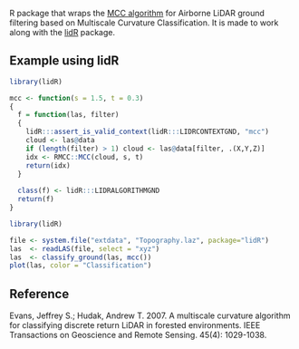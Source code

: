 R package that wraps the [MCC algorithm](https://sourceforge.net/projects/mcclidar/) for Airborne LiDAR ground filtering based on Multiscale Curvature Classification. It is made to work along with the [lidR](https://github.com/Jean-Romain/lidR) package.

## Example using lidR

```r
library(lidR)

mcc <- function(s = 1.5, t = 0.3)
{
  f = function(las, filter)
  {
    lidR:::assert_is_valid_context(lidR:::LIDRCONTEXTGND, "mcc")
    cloud <- las@data
    if (length(filter) > 1) cloud <- las@data[filter, .(X,Y,Z)]
    idx <- RMCC::MCC(cloud, s, t)
    return(idx)
  }
  
  class(f) <- lidR:::LIDRALGORITHMGND
  return(f)
}

library(lidR)

file <- system.file("extdata", "Topography.laz", package="lidR")
las  <- readLAS(file, select = "xyz")
las  <- classify_ground(las, mcc())
plot(las, color = "Classification")
```

## Reference

Evans, Jeffrey S.; Hudak, Andrew T. 2007. A multiscale curvature algorithm for classifying discrete return LiDAR in forested environments. IEEE Transactions on Geoscience and Remote Sensing. 45(4): 1029-1038.
